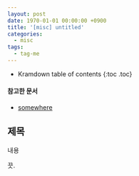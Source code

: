 ```yaml
---
layout: post
date: 1970-01-01 00:00:00 +0900
title: '[misc] untitled'
categories:
  - misc
tags:
  - tag-me
---
```


* Kramdown table of contents
{:toc .toc}

#### 참고한 문서

- [somewhere](somewhere)

## 제목

내용

끗.

